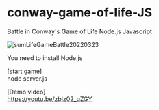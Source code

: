 # conway-game-of-life-JS
Battle in Conway's Game of Life Node.js Javascript <br>

![sumLifeGameBattle20220323](https://user-images.githubusercontent.com/102136723/159836532-a3e2fcaa-ad3e-441e-bbc5-f790feaf2d02.jpg)


You need to install Node.js

[start game]<br>
node server.js


[Demo video]<br>
https://youtu.be/zblz02_qZGY <br>
